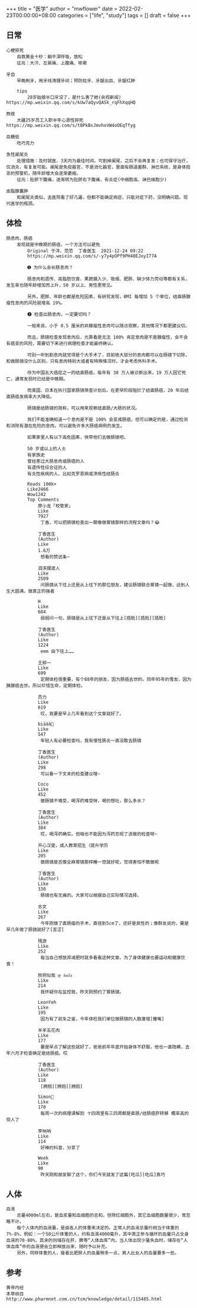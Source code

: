 +++
title = "医学"
author = "mwflower"
date = 2022-02-23T00:00:00+08:00
categories = ["life", "study"]
tags = []
draft = false
+++
## 日常
    心梗猝死
        自救黄金十秒：躺平深呼吸，放松
        征兆：大汗、左肩痛、上腹痛、咳嗽

    牙齿
        早晚刷牙，用牙线清理牙间；预防蛀牙、牙龈出血、牙龈红肿
        
        tips
            28岁姑娘半口牙没了，是什么害了她(央视新闻)          https://mp.weixin.qq.com/s/kUw7aQyvQASk_rqFhXqqHQ

    熬夜
        大疆25岁员工入职半年心源性猝死      https://mp.weixin.qq.com/s/tBPkBsJmvhoVW4oOEqTfyg

    血糖低
        吃巧克力

    急性阑尾炎
        处理措施：及时就医、3天内为最佳时间。可割掉阑尾，之后不会再复发；也可保守治疗，仅消炎，有复发可能。阑尾是免疫器官，不是消化器官，里面有肠道菌群、淋巴系统，是身体抱恙的预警机，随年龄增大会逐渐萎缩。
        征兆：肚脐下腹痛，逐渐转为肚脐右下腹痛，有炎症(中细胞高、淋巴细胞少)

    皮脂腺囊肿
        和阑尾炎类似，去医院看了好几遍，但都不能确定病症，只能对症下药，没明确问题。现代医学的瓶颈。

## 体检
    肠息肉、肠癌
        发现就是中晚期的肠癌，一个方法可以避免
            Original 于洋、范范  丁香医生  2021-12-24 09:22
            https://mp.weixin.qq.com/s/-y7y4pOPf9PH40EJoyI77A

            ➊ 为什么会长肠息肉？

            肠息肉和遗传、高脂肪饮食、果蔬摄入少、吸烟、肥胖、缺少体力劳动等都有关系，发生率也随年龄增加而上升，50 岁以上、男性更常见。

            另外，肥胖、年龄也都是危险因素，有研究发现，BMI 每增加 5 个单位，结直肠腺瘤性息肉的风险就增高 19%。

            ➋ 检查出肠息肉，一定要切吗？

            一般来说，小于 0.5 厘米的非腺瘤性息肉可以随访观察，其他情况下都更建议切。

            而且，肠镜检查发现息肉后，光靠看是无法 100% 肯定息肉是不是腺瘤性，会不会有癌变的风险，需要切下来进行病理检查才能最终确认。

            可别一听到割息肉就觉得是个大手术了，目前绝大部分的息肉都可以在肠镜下切除，和做肠镜没什么区别，只有息肉特别大或者有特殊情况时，才会考虑外科手术。

            作为中国五大癌症之一的结直肠癌，每年有 38 万人被诊断出来，19 万人因它死亡，通常发现时已经是中晚期。

            而美国、日本在执行国家肠镜筛查计划后，在更早阶段阻拦了结直肠癌，20 年后结直肠癌发病率大大降低。

            肠镜是结肠镜的简称，可以用来观察结直肠/大肠的状况。

            我们不能准确知道一个息肉是不是 100% 会变成肠癌，但可以确定的是，通过检测和消除有潜在危险的息肉，可以避免许多大肠癌病例的发生。

            如果家里人有以下高危因素，快带他们去做肠镜吧。

            50 岁或以上的人士
            有家族史
            曾经患过大肠息肉或肠癌的人
            有遗传性综合征的人
            有炎性疾病的人，比如克罗恩病或溃疡性结肠炎

            Reads 100k+
            Like2466
            Wow1242
            Top Comments
                廖小龙「校管家」
                Like
                7927
                 丁香，可以把肠镜检查出一期像做胃镜那样的流程文章吗？😂

                丁香医生
                (Author)
                Like
                1.6万
                 想看的赞这条~

                泗滨摆渡人
                Like
                2509
                 问肠镜从下往上还是从上往下的那位朋友，建议肠镜联合胃镜一起做，达到人生大圆满，做真正的强者

                H
                Like
                684
                 弱弱问一句，肠镜是从上往下还是从下往上[捂脸][捂脸][捂脸]

                丁香医生
                (Author)
                Like
                1224
                 emm 由下往上……

                王郅一
                Like
                699
                 定期体检很重要，有个88年的朋友，因为肠癌去世的。同年95年的雪友，因为胰腺癌去世。所以珍惜生命，定期体检。

                员力
                Like
                619
                 哎，我要是早上几年看到这个文章就好了。

                biāáǎ👾
                Like
                547
                 年轻人有必要检查吗，我有慢性肠炎一直没敢去肠镜

                丁香医生
                (Author)
                Like
                298
                 可以看一下文末的检查建议哦~

                Coco
                Like
                452
                 做肠镜不难受，喝泻药难受呀，喝的想吐，那么多水？

                丁香医生
                (Author)
                Like
                384
                 哎，喝泻药确实。但咱也不能因为泻药忽视了该做的检查呀~

                开心汉堡，成人教育招生（提升学历
                Like
                205
                 做肠镜是否像全麻胃镜那样睡一觉就好呢，觉得害怕不敢做呢

                丁香医生
                (Author)
                Like
                330
                 肠镜也有无痛的。大家可以根据自己实际情况选择。

                志文
                Like
                267
                 今年刚做了直肠瘤的手术，直径到5cm了，还好是良性的；像群友说的，要是早几年做了肠镜就好了[苦涩]

                残游
                Like
                252
                 每当自己想放弃减肥时就多看看这种文章，为了身体健康也要运动和健康饮食！

                朎玥似我 ღ คิดถึง
                Like
                214
                 我怀疑你在监控我，昨天刚预约了胃肠镜。

                LeonYeh
                Like
                195
                 因为有了前车之鉴，今年体检我们单位做肠镜的人数激增[撇嘴]

                羊羊五花肉
                Like
                177
                 要是早点了解这些就好了，爸爸前年年底开始身体不舒服，他也一直隐瞒，去年六月才检查确定是结肠癌。哎

                丁香医生
                (Author)
                Like
                118
                 [拥抱][拥抱][拥抱]

                Simon🏐
                Like
                170
                 每周一次的病理课解剖 十四周里有三四周都是直肠/结肠癌肝转移 概率高的惊人了

                李呐呐
                Like
                114
                 好棒的科普，分享了

                Week
                Like
                90
                 昨天刚和朋友聊了这个，你们今天就发了这篇[吃瓜][吃瓜]真巧
## 人体
    血液
        总量4000ml左右，是血浆量和血细胞的总和，但除红细胞外，其它血细胞数量很少，常忽略不计。
        每个人体内的血液量，是由各人的体重来决定的。正常人的血液总量约相当于体重的7%-8%，例如：一个50公斤体重的人，约有血液4000毫升，其中真正参与循环的血量只占全身血液的70-80%，其余的则储存在肝、脾等“人体血库”内，当人体出现少量失血时，储存在“人体血库”中的血液便会立即释放出来，随时予以补充。
        另外，同样体重的人，瘦者比肥胖人的血量稍多一点，男人比女人的血量要多一些。

## 参考
    黄帝内经
    本草纲目
    http://www.pharmnet.com.cn/tcm/knowledge/detail/115485.html
